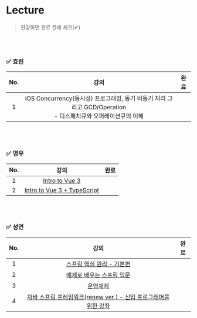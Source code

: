 # Lecture
> 완강하면 완료 칸에 체크(✔) 

<br><br>

### ✅ 효린

|No.| 강의 | 완료 | 
|:--:|:--:|:--: |
|1|iOS Concurrency(동시성) 프로그래밍, 동기 비동기 처리 그리고 GCD/Operation <br> - 디스패치큐와 오퍼레이션큐의 이해 | |



<br><br>

### ✅ 영우

|No.| 강의 | 완료 |
|:--:|:--:|:--:|
|1|[Intro to Vue 3](https://www.vuemastery.com/courses/intro-to-vue-3/intro-to-vue3) ||
|2|[Intro to Vue 3 + TypeScript](https://www.vuemastery.com/courses/vue3-typescript/why-vue-&-typescript) ||



<br><br>

### ✅ 성연

|No.| 강의 | 완료 |
|:--:|:--:|:--:|
|1| [스프링 핵심 원리 - 기본편](https://www.inflearn.com/course/%EC%8A%A4%ED%94%84%EB%A7%81-%ED%95%B5%EC%8B%AC-%EC%9B%90%EB%A6%AC-%EA%B8%B0%EB%B3%B8%ED%8E%B8/dashboard)  ||
|2| [예제로 배우는 스프링 입문](https://www.inflearn.com/course/spring_revised_edition/dashboard)  ||
|3| [운영체제](http://www.kocw.net/home/cview.do?cid=5c3c30382c7bbcf6) ||
|4|  [자바 스프링 프레임워크(renew ver.) - 신입 프로그래머를 위한 강좌](https://www.inflearn.com/course/%EC%8A%A4%ED%94%84%EB%A7%81-%ED%94%84%EB%A0%88%EC%9E%84%EC%9B%8C%ED%81%AC_renew)  ||





